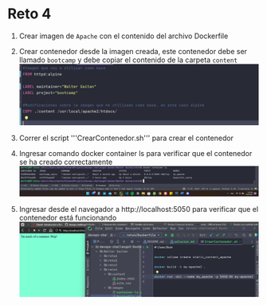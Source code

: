 # Reto 4

1. Crear imagen de `Apache` con el contenido del archivo Dockerfile
2. Crear contenedor desde la imagen creada, este contenedor debe ser llamado ```bootcamp``` y debe copiar el contenido de la carpeta ```content```
![Dockerfile](./images/Dockerfile.png)

3. Correr el script '''CrearContenedor.sh''' para crear el contenedor
4. Ingresar comando docker container ls para verificar que el contenedor se ha creado correctamente
![container ls](./images/container-ls.png)

5. Ingresar desde el navegador a http://localhost:5050 para verificar que el contenedor está funcionando
![navegador](./images/navegador.png)